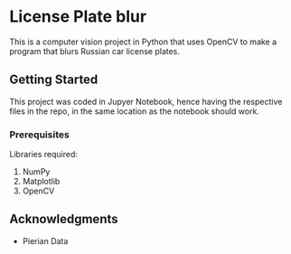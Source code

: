# License Plate blur

This is a computer vision project in Python that uses OpenCV to make a program that blurs Russian car license plates.

## Getting Started
This project was coded in Jupyer Notebook, hence having the respective files in the repo, in the same location as the notebook should work.

### Prerequisites
Libraries required:
1. NumPy
2. Matplotlib
3. OpenCV

## Acknowledgments
* Pierian Data
